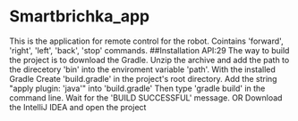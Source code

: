 # Smartbrichka_app
 This is the application for remote control for the robot. Cointains 'forward', 'right', 'left', 'back', 'stop' commands.
##Installation
API:29
The way to build the project is to download the Gradle. 
Unzip the archive and add the path to the direcetory 'bin' into the enviroment variable 'path'.
With the installed Gradle
Create 'build.gradle' in the project's root directory. Add the string "apply plugin: 'java'" into 'build.gradle'
Then type 'gradle build' in the command line. Wait for the 'BUILD SUCCESSFUL' message.
OR
Download the IntelliJ IDEA and open the project
